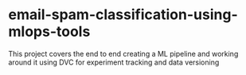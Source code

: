 # email-spam-classification-using-mlops-tools
This project covers the end to end creating a ML pipeline and working around it using DVC for experiment tracking and data versioning
